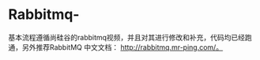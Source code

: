 # Rabbitmq-
基本流程遵循尚硅谷的rabbitmq视频，并且对其进行修改和补充，代码均已经跑通，另外推荐RabbitMQ 中文文档： http://rabbitmq.mr-ping.com/。
